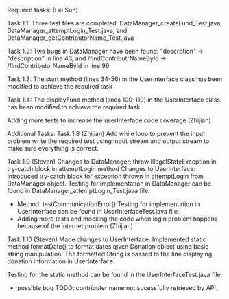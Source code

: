 Required tasks: (Lei Sun)

Task 1.1: Three test files are completed: DataManager_createFund_Test.java, DataManager_attemptLogin_Test.java, and DataManager_getContributorName_Test.java

Task 1.2: Two bugs in DataManager have been found: "descrption" -> "description" in line 43, and /findContributrNameById -> /findContributorNameById in line 96

Task 1.3: The start method (lines 34-56) in the UserInterface class has been modified to achieve the required task 

Task 1.4: The displayFund method (lines 100-110) in the UserInterface class has been modified to achieve the required task 

Adding more tests to increase the userInterface code coverage (Zhijian)


Additional Tasks:
Task 1.8 (Zhijian)
Add while loop to prevent the input problem
write the required test using input stream and output stream to make sure everything is correct.

Task 1.9 (Steven)
Changes to DataManager: throw IllegalStateException in try-catch block in attemptLogin method
Changes to UserInterface: Introduced try-catch block for exception thrown in attemptLogin from DataManager object.
Testing for implementation in DataManager can be found in DataManager_attemptLogin_Test.java file.
- Method: testCommunicationError()
Testing for implementation in UserInterface can be found in UserInterfaceTest.java file.
- Adding more tests and mocking the code when login problem happens because of the internet problem (Zhijian)


Task 1.10 (Steven)
Made changes to UserInterface. Implemented static method formatDate() to format dates given Donation object using basic
string manipulation. The formatted String is passed to the line displaying donation information in UserInterface.

Testing for the static method can be found in the UserInterfaceTest.java file.
- possible bug TODO: contributer name not sucessfully retrieved by API.

